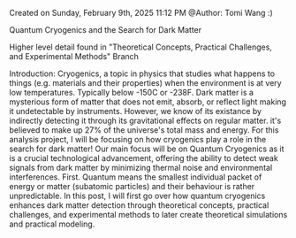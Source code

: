 Created on Sunday, February 9th, 2025 11:12 PM
@Author: Tomi Wang :)

Quantum Cryogenics and the Search for Dark Matter

Higher level detail found in "Theoretical Concepts, Practical Challenges, and Experimental Methods" Branch

Introduction:
Cryogenics, a topic in physics that studies what happens to things (e.g. materials and their properties) when the environment is at very low temperatures. Typically below -150C or -238F.
Dark matter is a mysterious form of matter that does not emit, absorb, or reflect light making it undetectable by instruments. However, we know of its existance by indirectly detecting it through its
gravitational effects on regular matter. it's believed to make up 27% of the universe's total mass and energy.
For this analysis project, I will be focusing on how cryogenics play a role in the search for dark matter!
Our main focus will be on Quantum Cryogenics as it is a crucial technological advancement, offering the ability to detect weak signals from dark matter by minimizing thermal noise and environmental interferences.
First. Quantum means the smallest individual packet of energy or matter (subatomic particles) and their behaviour is rather unpredictable.
In this post, I will first go over how quantum cryogenics enhances dark matter detection through theoretical concepts, practical challenges, and experimental methods to later create theoretical simulations
and practical modeling.
